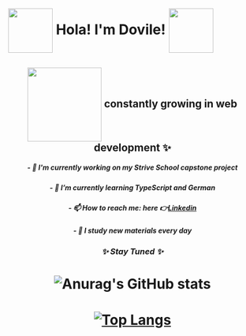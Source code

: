 
# <img src="https://media.giphy.com/media/YZjFV69SShm1nWApIt/giphy.gif" width="90" align="center"/> <strong  align="center"> Hola! I'm Dovile! <strong> <img src="https://media.giphy.com/media/YZjFV69SShm1nWApIt/giphy.gif" width="90" align="center"/>

## <img src="https://media.giphy.com/media/9apbJ0zKpujFkOLzmy/giphy.gif" width="150" align="center"/> constantly growing in web development ✨
<!--
**doviletumaite/doviletumaite** is a ✨ _special_ ✨ repository because its `README.md` (this file) appears on your GitHub profile.

Here are some ideas to get you started:
-->
##### - 🔭 I'm currently working on my Strive School capstone project 
##### - 🌱 I’m currently learning TypeScript and German 
##### - 📫 How to reach me: here 👉<a href="https://www.linkedin.com/in/dovile-tumaite-24b952197/" target="_blank">Linkedin</a>
##### - 🚀 I study new materials every day 

### <p align="center"><i> ✨ Stay Tuned ✨ </i></p>

# ![Anurag's GitHub stats](https://github-readme-stats.vercel.app/api?username=doviletumaite&show_icons=true&theme=radical&align=center)
# [![Top Langs](https://github-readme-stats.vercel.app/api/top-langs/?username=doviletumaite&langs_count=8&theme=radical)](https://github.com/anuraghazra/github-readme-stats)
